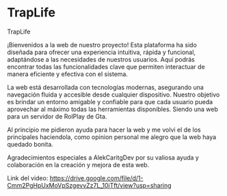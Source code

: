 # TrapLife
TrapLife

¡Bienvenidos a la web de nuestro proyecto! Esta plataforma ha sido diseñada para ofrecer una experiencia intuitiva, rápida y funcional, adaptándose a las necesidades de nuestros usuarios. Aquí podrás encontrar todas las funcionalidades clave que permiten interactuar de manera eficiente y efectiva con el sistema.

La web está desarrollada con tecnologías modernas, asegurando una navegación fluida y accesible desde cualquier dispositivo. Nuestro objetivo es brindar un entorno amigable y confiable para que cada usuario pueda aprovechar al máximo todas las herramientas disponibles. Siendo una web para un servidor de RolPlay de Gta.

Al principio me pidieron ayuda para hacer la web y me volvi el de los principales haciendola, como opinion personal me alegro que la web haya quedado bonita.

Agradecimientos especiales a AlekCaritgDev por su valiosa ayuda y colaboración en la creación y mejora de esta web. 







Link del video:
https://drive.google.com/file/d/1-Cmm2PgHpUxMoVpSzgevvZz7L_10iTft/view?usp=sharing
